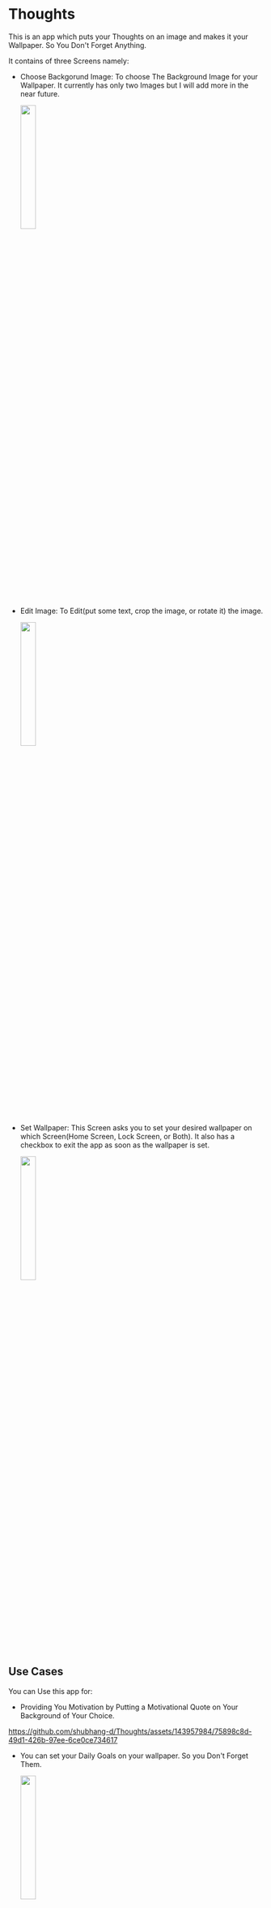 # Thoughts

This is an app which puts your Thoughts on an image and makes it your Wallpaper.
So You Don't Forget Anything.

It contains of three Screens namely:
- Choose Backgorund Image: To choose The Background Image for your Wallpaper. It currently has only two Images but I will add more in the near future.

  <img src="https://github.com/shubhang-d/Thoughts/assets/143957984/03c94498-ba1d-4112-9dc3-41a7fe77d32f)" width="25%" height="25%">

- Edit Image: To Edit(put some text, crop the image, or rotate it) the image.

  <img src="https://github.com/shubhang-d/Thoughts/assets/143957984/00a9ffeb-d257-4042-ada8-b9a0cc31c544" width="25%" height="25%">
- Set Wallpaper: This Screen asks you to set your desired wallpaper on which Screen(Home Screen, Lock Screen, or Both). It also has a checkbox to exit the app as soon as the wallpaper is set.

  <img src="https://github.com/shubhang-d/Thoughts/assets/143957984/5833b9ac-26c9-4c4f-9607-0f6ba7ba5583" width="25%" height="25%">

## Use Cases


You can Use this app for:

- Providing You Motivation by Putting a Motivational Quote on Your Background of Your Choice.

https://github.com/shubhang-d/Thoughts/assets/143957984/75898c8d-49d1-426b-97ee-6ce0ce734617


- You can set your Daily Goals on your wallpaper. So you Don't Forget Them.

  <img src="https://github.com/shubhang-d/Thoughts/assets/143957984/e6668f20-d98f-4fa2-bec9-fd9b14803e84" width="25%" height="25%">
- You can make your inner feelings speak out loud by putting those feelings on Your Wallpaper.

  <img src="https://github.com/shubhang-d/Thoughts/assets/143957984/f70f6fda-8397-424a-a2c6-1800dccf6b1f" width="25%" height="25%">
- You can add a funny Quote/Joke on your lock screen to Keep your phone away from unknown Hands ;)
  
   <img src="https://github.com/shubhang-d/Thoughts/assets/143957984/f37293b4-51cd-4428-80b6-64313731f979" width="25%" height="25%">
- and WHAT NOT!!

## Getting Started

- You Can `Git clone` this repository in your desktop and just Hit RUN.

That's it.


## How to Add a Simple Quote on the Ap

https://github.com/shubhang-d/Thoughts/assets/143957984/c4406341-9013-4937-8d4a-c286ffef782f



## Future Changes

- Planning to add more images in the Choose Background Image Section.
- A SQL database will be added for user to put their own images in the Choose Background Section.
- SQL Database will store all the edited images. So, the User can switch to previously created wallpapers without creating them again.
- Maybe I'll make an apk file for it and put it on play Store.

AND For Conclusion, I just want to say that
> I am Open To Ideas.

<div id="badges">
  <a href="https://www.linkedin.com/in/shubhang-dixit/">
    <img src="https://img.shields.io/badge/LinkedIn-blue?style=for-the-badge&logo=linkedin&logoColor=white" alt="LinkedIn Badge"/>
  </a>
  <a href="https://twitter.com/shubhang_dixit">
    <img src="https://img.shields.io/badge/Twitter-blue?style=for-the-badge&logo=twitter&logoColor=white" alt="Twitter Badge"/>
  </a>
  <br>
  and this is my 
  <a  href="https://instagram.com/shubhang._.d" target="_blank">
    Instagram
  </a>
</div>
<br>
Feel Free to Follow ;)

